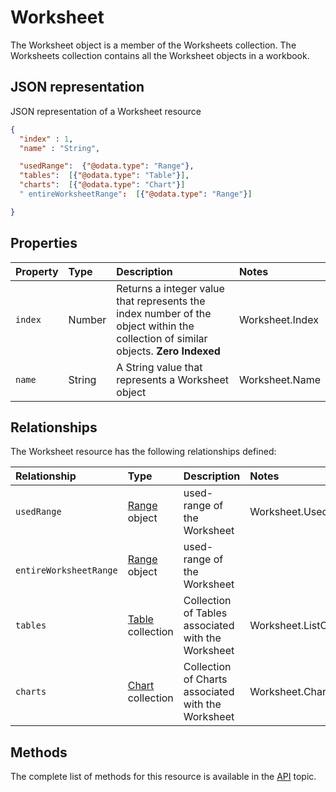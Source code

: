# Worksheet
The Worksheet object is a member of the Worksheets collection. The Worksheets collection contains all the Worksheet objects in a workbook.

## JSON representation 

JSON representation of a Worksheet resource

<!-- { "blockType": "resource", "@odata.type": "Worksheet", 
		"optionalProperties": ["usedRange", "tables"]
	 } 
-->
```json
{
  "index" : 1,
  "name" : "String",

  "usedRange":  {"@odata.type": "Range"},
  "tables":  [{"@odata.type": "Table"}],
  "charts":  [{"@odata.type": "Chart"}]
  " entireWorksheetRange":  [{"@odata.type": "Range"}]

}
```

## Properties

| Property         | Type    |Description|Notes |
|:-----------------|:--------|:----------|:-----|
| `index`|  Number | Returns a integer value that represents the index number of the object within the collection of similar objects. **Zero Indexed**|Worksheet.Index|
| `name` | String| A String value that represents a Worksheet object |Worksheet.Name |


## Relationships
The Worksheet resource has the following relationships defined:

| Relationship     | Type    |Description|Notes  |
|:-----------------|:--------|:----------|:------|
| `usedRange`     | [Range](range.md) object     | used-range of the Worksheet                       |Worksheet.UsedRange    |
| ` entireWorksheetRange`     | [Range](range.md) object     | used-range of the Worksheet                       ||
| `tables`        | [Table](table.md) collection | Collection of Tables associated with the Worksheet|Worksheet.ListObjects  |          
| `charts`        | [Chart](chart.md) collection | Collection of Charts associated with the Worksheet|Worksheet.ChartObject  |       

## Methods

The complete list of methods for this resource is available in
the [API](../README.md) topic.